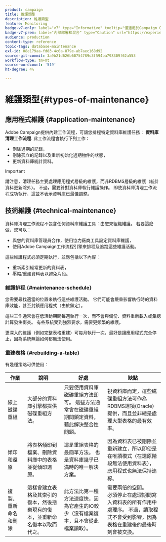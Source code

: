 ```yaml
---
product: campaign
title: 維護類型
description: 維護類型
feature: Monitoring
badge-v7-only: label="v7" type="Informative" tooltip="僅適用於Campaign Classic v7"
badge-v7-prem: label="內部部署和混合" type="Caution" url="https://experienceleague.adobe.com/docs/campaign-classic/using/installing-campaign-classic/architecture-and-hosting-models/hosting-models-lp/hosting-models.html?lang=zh-Hant" tooltip="僅適用於內部部署和混合部署"
audience: production
content-type: reference
topic-tags: database-maintenance
exl-id: 08e179aa-fd83-4c0a-879e-ab7aec168d92
source-git-commit: 3a9b21d626b60754789c3f594ba798309f62a553
workflow-type: tm+mt
source-wordcount: '519'
ht-degree: 4%

---
```


# 維護類型{#types-of-maintenance}



## 應用程式維護 {#application-maintenance}

Adobe Campaign提供內建工作流程，可讓您排程特定資料庫維護任務： **資料庫清理工作流程**. 此工作流程會執行下列工作：

* 刪除過期的記錄，
* 刪除孤立的記錄以及重新初始化過期物件的狀態，
* 更新資料庫統計資料。

>[!IMPORTANT]
>
>請注意，清理任務主要處理應用程式層級的維護，而非RDBMS層級的維護（統計資料更新除外）。 不過，需要針對資料庫執行維護操作。 即使資料庫清理工作流程成功執行，這並不表示資料庫已最佳調整。

## 技術維護 {#technical-maintenance}

資料庫清理工作流程不包含任何資料庫維護工具：由您來組織維護。 若要這麼做，您可以：

* 與您的資料庫管理員合作，使用協力廠商工具設定資料庫維護，
* 使用Adobe Campaign工作流程引擎來排程及追蹤這些維護活動。

這些維護程式必須定期執行，並應包括以下內容：

* 重新索引經常更新的資料表，
* 壓縮/重建資料表以避免片段。

### 維護排程 {#maintenance-schedule}

您需要尋找適當的位置來執行這些維護活動。 它們可能會嚴重影響執行時的資料庫效能，甚至封鎖應用程式（由於鎖定）。

這些工作通常會在低活動期間每週執行一次，而不會與備份、資料重新載入或彙總計算發生衝突。 有些系統受到強烈要求，需要更頻繁的維護。

更深入的維護（例如完整表格重建）可每月執行一次，最好是讓應用程式完全停止，因為系統無論如何都無法使用。

### 重建表格 {#rebuilding-a-table}

有幾種策略可供使用：

<table> 
 <thead> 
  <tr> 
   <th> 作業 </th> 
   <th> 說明 </th> 
   <th> 好處 </th> 
   <th> 缺點 </th> 
  </tr> 
 </thead> 
 <tbody> 
  <tr> 
   <td> 線上磁碟重組<br /> </td> 
   <td> 大部分的資料庫引擎都提供磁碟重組方法。<br /> </td> 
   <td> 只要使用資料庫磁碟重組方法即可。 這些方法通常會在磁碟重組期間鎖定資料，藉此解決整合性問題。<br /> </td> 
   <td> 視資料庫而定，這些磁碟重組方法可作為RDBMS選項(Oracle)提供，而且並非總是處理大型表格的最有效率。<br /> </td> 
  </tr> 
  <tr> 
   <td> 傾印和還原<br /> </td> 
   <td> 將表格傾印到檔案、刪除資料庫中的表格並從傾印還原。<br /> </td> 
   <td> 這是重組表格的最簡單方法。 也是資料庫幾乎已滿時的唯一解決方案。<br /> </td> 
   <td> 因為資料表已被刪除並重新建立，所以即使是在唯讀模式（在還原階段無法使用資料表），應用程式也無法保持連線。<br /> </td> 
  </tr> 
  <tr> 
   <td> 複製、重新命名和刪除<br /> </td> 
   <td> 這樣會建立表格及其索引的復本，然後捨棄現有的復本，並重新命名復本以取而代之。<br /> </td> 
   <td> 此方法比第一種方法速度快，因為它產生的IO較少（沒有檔案復本，且不會從此檔案讀取）。<br /> </td> 
   <td> 需要兩倍的空間。<br /> 必須停止在處理期間寫入資料表的所有作用中處理序。 不過，讀取程式不會受到影響，因為表格在重建後的最後時刻會被交換。 <br /> </td> 
  </tr> 
 </tbody> 
</table>
